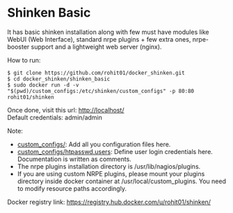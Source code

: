 Shinken Basic
=============

It has basic shinken installation along with few must have modules like WebUI (Web Interface), standard nrpe plugins + few extra ones, nrpe-booster support and a lightweight web server (nginx).

How to run:

    $ git clone https://github.com/rohit01/docker_shinken.git
    $ cd docker_shinken/shinken_basic
    $ sudo docker run -d -v "$(pwd)/custom_configs:/etc/shinken/custom_configs" -p 80:80 rohit01/shinken

Once done, visit this url: <http://localhost/>  
Default credentials: admin/admin

Note:

* [custom_configs/](custom_configs/): Add all you configuration files here.
* [custom_configs/htpasswd.users](custom_configs/htpasswd.users): Define user login credentials here. Documentation is written as comments.
* The nrpe plugins installation directory is /usr/lib/nagios/plugins.
* If you are using custom NRPE plugins, please mount your plugins directory inside docker container at /usr/local/custom_plugins. You need to modify resource paths accordingly.

Docker registry link: <https://registry.hub.docker.com/u/rohit01/shinken/>
